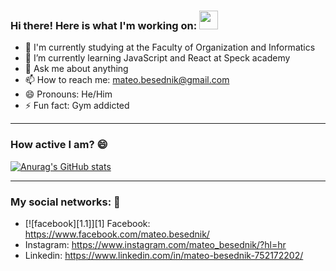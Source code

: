 ### Hi there! Here is what I'm working on: <img src="https://raw.githubusercontent.com/MartinHeinz/MartinHeinz/master/wave.gif" width="30px">

- 🔭 I'm currently studying at the Faculty of Organization and Informatics
- 🌱 I’m currently learning JavaScript and React at Speck academy
- 💬 Ask me about anything
- 📫 How to reach me: mateo.besednik@gmail.com
- 😄 Pronouns: He/Him
- ⚡ Fun fact: Gym addicted
_________________________________________

### How active I am? 😄

[![Anurag's GitHub stats](https://github-readme-stats.vercel.app/api?username=mbesednik)](https://github.com/anuraghazra/github-readme-stats)

_________________________________________

### My social networks: 💬

- [![facebook][1.1]][1] Facebook: https://www.facebook.com/mateo.besednik/
- Instagram: https://www.instagram.com/mateo_besednik/?hl=hr
- Linkedin: https://www.linkedin.com/in/mateo-besednik-752172202/
